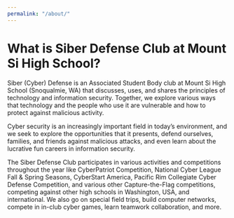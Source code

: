 ```yaml
---
permalink: "/about/"
---
```


# What is Siber Defense Club at Mount Si High School?

Siber (Cyber) Defense is an Associated Student Body club at Mount Si High School (Snoqualmie, WA) that discusses, uses, and shares the principles of technology and information security. Together, we explore various ways that technology and the people who use it are vulnerable and how to protect against malicious activity.

Cyber security is an increasingly important field in today’s environment, and we seek to explore the opportunities that it presents, defend ourselves, families, and friends against malicious attacks, and even learn about the lucrative fun careers in information security.

The Siber Defense Club participates in various activities and competitions throughout the year like CyberPatriot Competition, National Cyber League Fall & Spring Seasons, CyberStart America, Pacific Rim Collegiate Cyber Defense Competition, and various other Capture-the-Flag competitions, competing against other high schools in Washington, USA, and international. We also go on special field trips, build computer networks, compete in in-club cyber games, learn teamwork collaboration, and more.
